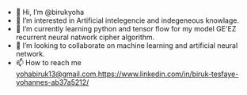 - 👋 Hi, I’m @birukyoha
- 👀 I’m interested in Artificial intelegencie and indegeneous knowlage.
- 🌱 I’m currently learning python and tensor flow for my model GE'EZ recurrent neural natwork cipher algorithm. 
- 💞️ I’m looking to collaborate on machine learning and artificial neural network.
- 📫 How to reach me yohabiruk13@gmail.com,https://www.linkedin.com/in/biruk-tesfaye-yohannes-ab37a5212/

<!---
birukyoha/birukyoha is a ✨ special ✨ repository because its `README.md` (this file) appears on your GitHub profile.
You can click the Preview link to take a look at your changes.
--->

